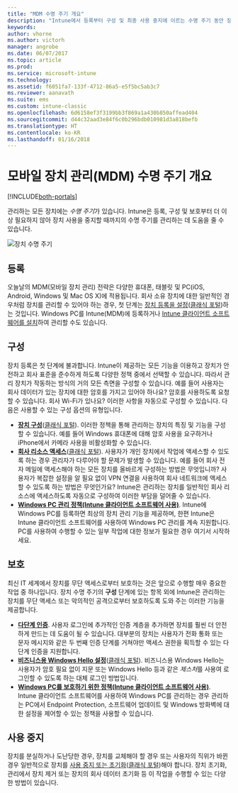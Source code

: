```yaml
---
title: "MDM 수명 주기 개요"
description: "Intune에서 등록부터 구성 및 최종 사용 중지에 이르는 수명 주기 동안 장치를 관리하는 데 어떤 도움을 주는지 알아봅니다."
keywords: 
author: vhorne
ms.author: victorh
manager: angrobe
ms.date: 06/07/2017
ms.topic: article
ms.prod: 
ms.service: microsoft-intune
ms.technology: 
ms.assetid: f6051fa7-133f-4712-86a5-e5f5bc5ab3c7
ms.reviewer: aanavath
ms.suite: ems
ms.custom: intune-classic
ms.openlocfilehash: 6d6158ef3f3199bb3f869a1a430b850affead404
ms.sourcegitcommit: d44c32aad3e84f6c0b296bdb010981d3a818befb
ms.translationtype: HT
ms.contentlocale: ko-KR
ms.lasthandoff: 01/16/2018
---
```

# <a name="overview-of-the-mobile-device-management-mdm-lifecycle"></a>모바일 장치 관리(MDM) 수명 주기 개요

[!INCLUDE[both-portals](./includes/note-for-both-portals.md)]

관리하는 모든 장치에는 *수명 주기*가 있습니다. Intune은 등록, 구성 및 보호부터 더 이상 필요하지 않아 장치 사용을 중지할 때까지의 수명 주기를 관리하는 데 도움을 줄 수 있습니다.

![장치 수명 주기](./media/device-lifecycle.png "Intune 장치 수명 주기")

## <a name="enroll"></a>등록
오늘날의 MDM(모바일 장치 관리) 전략은 다양한 휴대폰, 태블릿 및 PC(iOS, Android, Windows 및 Mac OS X)에 적용됩니다. 회사 소유 장치에 대한 일반적인 경우처럼 장치를 관리할 수 있어야 하는 경우, 첫 단계는 [장치 등록을 설정](device-enrollment.md)([클래식 포털](/intune-classic/deploy-use/enroll-devices-in-microsoft-intune))하는 것입니다. Windows PC를 Intune(MDM)에 등록하거나 [Intune 클라이언트 소프트웨어를 설치](/intune-classic/deploy-use/manage-windows-pcs-with-microsoft-intune)하여 관리할 수도 있습니다.

## <a name="configure"></a>구성
장치 등록은 첫 단계에 불과합니다. Intune이 제공하는 모든 기능을 이용하고 장치가 안전하고 회사 표준을 준수하게 하도록 다양한 정책 중에서 선택할 수 있습니다. 따라서 관리 장치가 작동하는 방식의 거의 모든 측면을 구성할 수 있습니다. 예를 들어 사용자는 회사 데이터가 있는 장치에 대한 암호를 가지고 있어야 하나요? 암호를 사용하도록 요청할 수 있습니다. 회사 Wi-Fi가 있나요? 이러한 사항을 자동으로 구성할 수 있습니다. 다음은 사용할 수 있는 구성 옵션의 유형입니다.

- [**장치 구성**](device-profiles.md)([클래식 포털](/intune-classic/deploy-use/manage-settings-and-features-on-your-devices-with-microsoft-intune-policies)). 이러한 정책을 통해 관리하는 장치의 특징 및 기능을 구성할 수 있습니다. 예를 들어 Windows 휴대폰에 대해 암호 사용을 요구하거나 iPhone에서 카메라 사용을 비활성화할 수 있습니다.
- [**회사 리소스 액세스**](device-profiles.md)([클래식 포털](/intune-classic/deploy-use/enable-access-to-company-resources-with-microsoft-intune)). 사용자가 개인 장치에서 작업에 액세스할 수 있도록 하는 경우 관리자가 다루어야 할 문제가 발생할 수 있습니다. 예를 들어 회사 전자 메일에 액세스해야 하는 모든 장치를 올바르게 구성하는 방법은 무엇입니까? 사용자가 복잡한 설정을 알 필요 없이 VPN 연결을 사용하여 회사 네트워크에 액세스할 수 있도록 하는 방법은 무엇인가요? Intune은 관리하는 장치를 일반적인 회사 리소스에 액세스하도록 자동으로 구성하여 이러한 부담을 덜어줄 수 있습니다.
- [**Windows PC 관리 정책(Intune 클라이언트 소프트웨어 사용)**](/intune-classic/deploy-use/common-windows-pc-management-tasks-with-the-microsoft-intune-computer-client). Intune에 Windows PC를 등록하면 최상의 장치 관리 기능을 제공하며, 한편 Intune은 Intune 클라이언트 소프트웨어를 사용하여 Windows PC 관리를 계속 지원합니다. PC를 사용하여 수행할 수 있는 일부 작업에 대한 정보가 필요한 경우 여기서 시작하세요.

## <a name="protect"></a>보호
최신 IT 세계에서 장치를 무단 액세스로부터 보호하는 것은 앞으로 수행할 매우 중요한 작업 중 하나입니다. 장치 수명 주기의 **구성** 단계에 있는 항목 외에 Intune은 관리하는 장치를 무단 액세스 또는 악의적인 공격으로부터 보호하도록 도와 주는 이러한 기능을 제공합니다.
- [**다단계 인증**](/intune-classic/deploy-use/protect-your-devices-with-microsoft-intune). 사용자 로그인에 추가적인 인증 계층을 추가하면 장치를 훨씬 더 안전하게 만드는 데 도움이 될 수 있습니다. 대부분의 장치는 사용자가 전화 통화 또는 문자 메시지와 같은 두 번째 인증 단계를 거쳐야만 액세스 권한을 획득할 수 있는 다단계 인증을 지원합니다.
- [**비즈니스용 Windows Hello 설정**](windows-hello.md)([클래식 포털](/intune-classic/deploy-use/control-microsoft-passport-settings-on-devices-with-microsoft-intune)). 비즈니스용 Windows Hello는 사용자가 암호 필요 없이 지문 또는 Windows Hello 등과 같은 *제스처*를 사용여 로그인할 수 있도록 하는 대체 로그인 방법입니다.
- [**Windows PC를 보호하기 위한 정책(Intune 클라이언트 소프트웨어 사용)**](/intune-classic/deploy-use/policies-to-protect-windows-pcs-in-microsoft-intune). Intune 클라이언트 소프트웨어를 사용하여 Windows PC를 관리하는 경우 관리하는 PC에서 Endpoint Protection, 소프트웨어 업데이트 및 Windows 방화벽에 대한 설정을 제어할 수 있는 정책을 사용할 수 있습니다.

## <a name="retire"></a>사용 중지
장치를 분실하거나 도난당한 경우, 장치를 교체해야 할 경우 또는 사용자의 직위가 바뀐 경우 일반적으로 장치를 [사용 중지 또는 초기화](device-management.md)([클래식 포털](/intune-classic/deploy-use/use-remote-wipe-to-help-protect-data-using-microsoft-intune))해야 합니다. 장치 초기화, 관리에서 장치 제거 또는 장치의 회사 데이터 초기화 등 이 작업을 수행할 수 있는 다양한 방법이 있습니다.

